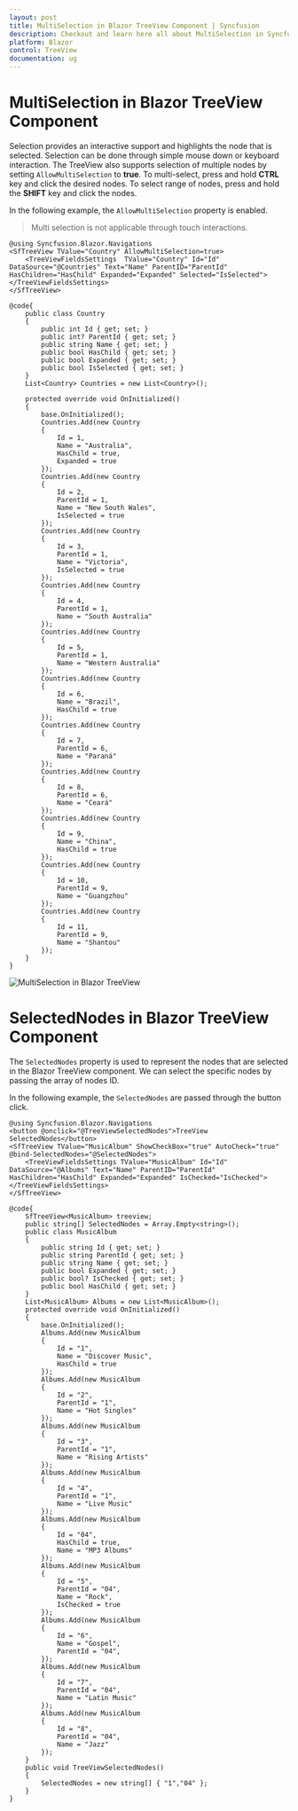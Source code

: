 ```yaml
---
layout: post
title: MultiSelection in Blazor TreeView Component | Syncfusion
description: Checkout and learn here all about MultiSelection in Syncfusion Blazor TreeView component and much more.
platform: Blazor
control: TreeView
documentation: ug
---
```


# MultiSelection in Blazor TreeView Component

Selection provides an interactive support and highlights the node that is selected. Selection can be done through simple mouse down or keyboard interaction. The TreeView also supports selection of multiple nodes by setting `AllowMultiSelection` to **true**. To multi-select, press and hold **CTRL** key and click the desired nodes. To select range of nodes, press and hold the **SHIFT** key and click the nodes.

In the following example, the `AllowMultiSelection` property is enabled.

> Multi selection is not applicable through touch interactions.

```cshtml
@using Syncfusion.Blazor.Navigations
<SfTreeView TValue="Country" AllowMultiSelection=true>
    <TreeViewFieldsSettings  TValue="Country" Id="Id" DataSource="@Countries" Text="Name" ParentID="ParentId" HasChildren="HasChild" Expanded="Expanded" Selected="IsSelected"></TreeViewFieldsSettings>
</SfTreeView>

@code{
    public class Country
    {
        public int Id { get; set; }
        public int? ParentId { get; set; }
        public string Name { get; set; }
        public bool HasChild { get; set; }
        public bool Expanded { get; set; }
        public bool IsSelected { get; set; }
    }
    List<Country> Countries = new List<Country>();

    protected override void OnInitialized()
    {
        base.OnInitialized();
        Countries.Add(new Country
        {
            Id = 1,
            Name = "Australia",
            HasChild = true,
            Expanded = true
        });
        Countries.Add(new Country
        {
            Id = 2,
            ParentId = 1,
            Name = "New South Wales",
            IsSelected = true
        });
        Countries.Add(new Country
        {
            Id = 3,
            ParentId = 1,
            Name = "Victoria",
            IsSelected = true
        });
        Countries.Add(new Country
        {
            Id = 4,
            ParentId = 1,
            Name = "South Australia"
        });
        Countries.Add(new Country
        {
            Id = 5,
            ParentId = 1,
            Name = "Western Australia"
        });
        Countries.Add(new Country
        {
            Id = 6,
            Name = "Brazil",
            HasChild = true
        });
        Countries.Add(new Country
        {
            Id = 7,
            ParentId = 6,
            Name = "Paraná"
        });
        Countries.Add(new Country
        {
            Id = 8,
            ParentId = 6,
            Name = "Ceará"
        });
        Countries.Add(new Country
        {
            Id = 9,
            Name = "China",
            HasChild = true
        });
        Countries.Add(new Country
        {
            Id = 10,
            ParentId = 9,
            Name = "Guangzhou"
        });
        Countries.Add(new Country
        {
            Id = 11,
            ParentId = 9,
            Name = "Shantou"
        });
    }
}

```

![MultiSelection in Blazor TreeView](./images/blazor-treeview-multi-selection.png)

# SelectedNodes in Blazor TreeView Component

The `SelectedNodes` property is used to represent the nodes that are selected in the Blazor TreeView component. We can select the specific nodes by passing the array of nodes ID.

In the following example, the `SelectedNodes` are passed through the button click.

```cshtml
@using Syncfusion.Blazor.Navigations
<button @onclick="@TreeViewSelectedNodes">TreeView SelectedNodes</button>
<SfTreeView TValue="MusicAlbum" ShowCheckBox="true" AutoCheck="true" @bind-SelectedNodes="@SelectedNodes">
    <TreeViewFieldsSettings TValue="MusicAlbum" Id="Id" DataSource="@Albums" Text="Name" ParentID="ParentId" HasChildren="HasChild" Expanded="Expanded" IsChecked="IsChecked"></TreeViewFieldsSettings>
</SfTreeView>

@code{
    SfTreeView<MusicAlbum> treeview;
    public string[] SelectedNodes = Array.Empty<string>();
    public class MusicAlbum
    {
        public string Id { get; set; }
        public string ParentId { get; set; }
        public string Name { get; set; }
        public bool Expanded { get; set; }
        public bool? IsChecked { get; set; }
        public bool HasChild { get; set; }
    }
    List<MusicAlbum> Albums = new List<MusicAlbum>();
    protected override void OnInitialized()
    {
        base.OnInitialized();
        Albums.Add(new MusicAlbum
        {
            Id = "1",
            Name = "Discover Music",
            HasChild = true
        });
        Albums.Add(new MusicAlbum
        {
            Id = "2",
            ParentId = "1",
            Name = "Hot Singles"
        });
        Albums.Add(new MusicAlbum
        {
            Id = "3",
            ParentId = "1",
            Name = "Rising Artists"
        });
        Albums.Add(new MusicAlbum
        {
            Id = "4",
            ParentId = "1",
            Name = "Live Music"
        });
        Albums.Add(new MusicAlbum
        {
            Id = "04",
            HasChild = true,
            Name = "MP3 Albums"           
        });
        Albums.Add(new MusicAlbum
        {
            Id = "5",
            ParentId = "04",
            Name = "Rock",
            IsChecked = true
        });
        Albums.Add(new MusicAlbum
        {
            Id = "6",
            Name = "Gospel",
            ParentId = "04",
        });
        Albums.Add(new MusicAlbum
        {
            Id = "7",
            ParentId = "04",
            Name = "Latin Music"
        });
        Albums.Add(new MusicAlbum
        {
            Id = "8",
            ParentId = "04",
            Name = "Jazz"
        });
    }
    public void TreeViewSelectedNodes()
    {
        SelectedNodes = new string[] { "1","04" };
    }
}

```